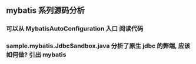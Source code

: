 ## mybatis 系列源码分析

### 可以从 MybatisAutoConfiguration 入口 阅读代码
### sample.mybatis.JdbcSandbox.java 分析了原生 jdbc 的弊端, 应该如何做? 引出 mybatis
